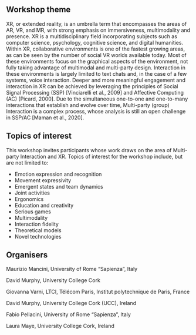 ## Workshop theme
XR, or extended reality, is an umbrella term that encompasses the areas of AR, VR, and MR, with strong emphasis on immersiveness, multimodality and presence. XR is a multidisciplinary field incorporating subjects such as computer science, psychology, cognitive science, and digital humanities. Within XR, collaborative environments is one of the fastest growing areas, as can be seen by the number of social VR worlds available today. Most of these environments focus on the graphical aspects of the environment, not fully taking advantage of multimodal and multi-party design. Interaction in these environments is largely limited to text chats and, in the case of a few systems, voice interaction. 
Deeper and more meaningful engagement and interaction in XR can be achieved by leveraging the principles of Social Signal Processing (SSP) [Vinciarelli et al., 2009] and Affective Computing (AC) [Picard, 2000]. Due to the simultaneous one-to-one and one-to-many interactions that establish and evolve over time, Multi-party (group) Interaction is a complex process, whose analysis is still an open challenge in SSP/AC [Maman et al., 2020]. 

## Topics of interest
This workshop invites participants whose work draws on the area of Multi-party Interaction and XR. Topics of interest for the workshop include, but are not limited to:
* Emotion expression and recognition
* Movement expressivity
* Emergent states and team dynamics
* Joint activities
* Ergonomics
* Education and creativity
* Serious games
* Multimodality
* Interaction fidelity
* Theoretical models
* Novel technologies

## Organisers

Maurizio Mancini, University of Rome “Sapienza”, Italy  

David Murphy, University College Cork  

Giovanna Varni, LTCI, Télécom Paris, Institut polytechnique de Paris, France  

David Murphy, University College Cork (UCC), Ireland  

Fabio Pellacini, University of Rome “Sapienza”, Italy  

Laura Maye, University College Cork, Ireland  
